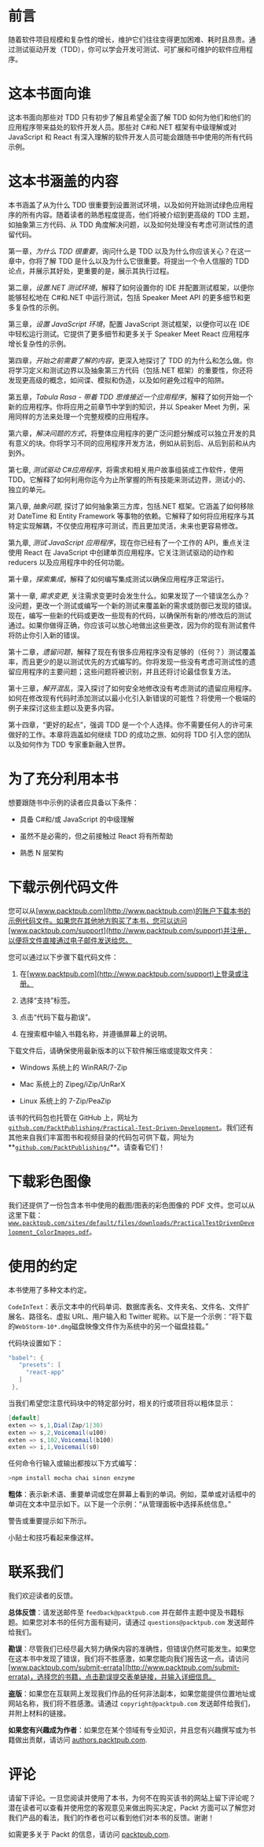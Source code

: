 # 前言

随着软件项目规模和复杂性的增长，维护它们往往变得更加困难、耗时且昂贵。通过测试驱动开发（TDD），你可以学会开发可测试、可扩展和可维护的软件应用程序。

# 这本书面向谁

这本书面向那些对 TDD 只有初步了解且希望全面了解 TDD 如何为他们和他们的应用程序带来益处的软件开发人员。那些对 C#和.NET 框架有中级理解或对 JavaScript 和 React 有深入理解的软件开发人员可能会跟随书中使用的所有代码示例。

# 这本书涵盖的内容

本书涵盖了从为什么 TDD 很重要到设置测试环境，以及如何开始测试绿色应用程序的所有内容。随着读者的熟悉程度提高，他们将被介绍到更高级的 TDD 主题，如抽象第三方代码、从 TDD 角度解决问题，以及如何处理没有考虑可测试性的遗留代码。

第一章，*为什么 TDD 很重要*，询问什么是 TDD 以及为什么你应该关心？在这一章中，你将了解 TDD 是什么以及为什么它很重要。将提出一个令人信服的 TDD 论点，并展示其好处，更重要的是，展示其执行过程。

第二章，*设置.NET 测试环境*，解释了如何设置你的 IDE 并配置测试框架，以便你能够轻松地在 C#和.NET 中运行测试，包括 Speaker Meet API 的更多细节和更多复杂性的示例。

第三章，*设置 JavaScript 环境*，配置 JavaScript 测试框架，以便你可以在 IDE 中轻松运行测试。它提供了更多细节和更多关于 Speaker Meet React 应用程序增长复杂性的示例。

第四章，*开始之前需要了解的内容*，更深入地探讨了 TDD 的为什么和怎么做。你将学习定义和测试边界以及抽象第三方代码（包括.NET 框架）的重要性，你还将发现更高级的概念，如间谍、模拟和伪造，以及如何避免过程中的陷阱。

第五章，*Tabula Rasa - 带着 TDD 思维接近一个应用程序*，解释了如何开始一个新的应用程序。你将应用之前章节中学到的知识，并以 Speaker Meet 为例，采用同样的方法来处理一个完整规模的应用程序。

第六章，*解决问题的方式*，将整体应用程序的更广泛问题分解成可以独立开发的具有意义的块。你将学习不同的应用程序开发方法，例如从前到后、从后到前和从内到外。

第七章, *测试驱动 C#应用程序*，将需求和相关用户故事组装成工作软件，使用 TDD。它解释了如何利用你迄今为止所掌握的所有技能来测试边界，测试小的、独立的单元。

第八章, *抽象问题*, 探讨了如何抽象第三方库，包括.NET 框架。它涵盖了如何移除对 DateTime 和 Entity Framework 等事物的依赖。它解释了如何将应用程序与其特定实现解耦，不仅使应用程序可测试，而且更加灵活，未来也更容易修改。

第九章, *测试 JavaScript 应用程序*，现在你已经有了一个工作的 API，重点关注使用 React 在 JavaScript 中创建单页应用程序。它关注测试驱动的动作和 reducers 以及应用程序中的任何功能。

第十章，*探索集成*，解释了如何编写集成测试以确保应用程序正常运行。

第十一章, *需求变更*, 关注需求变更时会发生什么。如果发现了一个错误怎么办？没问题，更改一个测试或编写一个新的测试来覆盖新的需求或防御已发现的错误。现在，编写一些新的代码或更改一些现有的代码，以确保所有新的/修改后的测试通过。如果你做得正确，你应该可以放心地做出这些更改，因为你的现有测试套件将防止你引入新的错误。

第十二章，*遗留问题*，解释了现在有很多应用程序没有足够的（任何？）测试覆盖率，而且更少的是以测试优先的方式编写的。你将发现一些没有考虑可测试性的遗留应用程序的主要问题；这些问题将被识别，并且还将讨论最佳恢复方法。

第十三章，*解开混乱*，深入探讨了如何安全地修改没有考虑测试的遗留应用程序。如何在修改现有代码时添加测试以最小化引入新错误的可能性？将使用一个极端的例子来探讨这些主题以及更多内容。

第十四章，“更好的起点”，强调 TDD 是一个个人选择。你不需要任何人的许可来做好的工作。本章将涵盖如何继续 TDD 的成功之旅、如何将 TDD 引入您的团队以及如何作为 TDD 专家重新融入世界。

# 为了充分利用本书

想要跟随书中示例的读者应具备以下条件：

+   具备 C#和/或 JavaScript 的中级理解

+   虽然不是必需的，但之前接触过 React 将有所帮助

+   熟悉 N 层架构

# 下载示例代码文件

您可以从[www.packtpub.com](http://www.packtpub.com)的账户下载本书的示例代码文件。如果您在其他地方购买了本书，您可以访问[www.packtpub.com/support](http://www.packtpub.com/support)并注册，以便将文件直接通过电子邮件发送给您。

您可以通过以下步骤下载代码文件：

1.  在[www.packtpub.com](http://www.packtpub.com/support)上登录或注册。

1.  选择“支持”标签。

1.  点击“代码下载与勘误”。

1.  在搜索框中输入书籍名称，并遵循屏幕上的说明。

下载文件后，请确保使用最新版本的以下软件解压缩或提取文件夹：

+   Windows 系统上的 WinRAR/7-Zip

+   Mac 系统上的 Zipeg/iZip/UnRarX

+   Linux 系统上的 7-Zip/PeaZip

该书的代码包也托管在 GitHub 上，网址为[`github.com/PacktPublishing/Practical-Test-Driven-Development`](https://github.com/PacktPublishing/Practical-Test-Driven-Development)。我们还有其他来自我们丰富图书和视频目录的代码包可供下载，网址为**[`github.com/PacktPublishing/`](https://github.com/PacktPublishing/)**。请查看它们！

# 下载彩色图像

我们还提供了一份包含本书中使用的截图/图表的彩色图像的 PDF 文件。您可以从这里下载：[`www.packtpub.com/sites/default/files/downloads/PracticalTestDrivenDevelopment_ColorImages.pdf`](http://www.packtpub.com/sites/default/files/downloads/PracticalTestDrivenDevelopment_ColorImages.pdf)。

# 使用的约定

本书使用了多种文本约定。

`CodeInText`：表示文本中的代码单词、数据库表名、文件夹名、文件名、文件扩展名、路径名、虚拟 URL、用户输入和 Twitter 昵称。以下是一个示例：“将下载的`WebStorm-10*.dmg`磁盘映像文件作为系统中的另一个磁盘挂载。”

代码块设置如下：

```cs
"babel": {
   "presets": [
     "react-app"
   ]
 },
```

当我们希望您注意代码块中的特定部分时，相关的行或项目将以粗体显示：

```cs
[default]
exten => s,1,Dial(Zap/1|30)
exten => s,2,Voicemail(u100)
exten => s,102,Voicemail(b100)
exten => i,1,Voicemail(s0)
```

任何命令行输入或输出都按以下方式编写：

```cs
>npm install mocha chai sinon enzyme
```

**粗体**：表示新术语、重要单词或您在屏幕上看到的单词。例如，菜单或对话框中的单词在文本中显示如下。以下是一个示例：“从管理面板中选择系统信息。”

警告或重要提示如下所示。

小贴士和技巧看起来像这样。

# 联系我们

我们欢迎读者的反馈。

**总体反馈**：请发送邮件至 `feedback@packtpub.com` 并在邮件主题中提及书籍标题。如果您对本书的任何方面有疑问，请通过 `questions@packtpub.com` 发送邮件给我们。

**勘误**：尽管我们已经尽最大努力确保内容的准确性，但错误仍然可能发生。如果您在这本书中发现了错误，我们将不胜感激，如果您能向我们报告这一点。请访问 [www.packtpub.com/submit-errata](http://www.packtpub.com/submit-errata)，选择您的书籍，点击勘误提交表单链接，并输入详细信息。

**盗版**：如果您在互联网上发现我们作品的任何非法副本，如果您能提供位置地址或网站名称，我们将不胜感激。请通过 `copyright@packtpub.com` 发送邮件给我们，并附上材料的链接。

**如果您有兴趣成为作者**：如果您在某个领域有专业知识，并且您有兴趣撰写或为书籍做出贡献，请访问 [authors.packtpub.com](http://authors.packtpub.com/).

# 评论

请留下评论。一旦您阅读并使用了本书，为何不在购买该书的网站上留下评论呢？潜在读者可以查看并使用您的客观意见来做出购买决定，Packt 方面可以了解您对我们产品的看法，我们的作者也可以看到他们对本书的反馈。谢谢！

如需更多关于 Packt 的信息，请访问 [packtpub.com](https://www.packtpub.com/).
